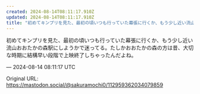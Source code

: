 ```yaml
---
created: 2024-08-14T08:11:17.910Z
updated: 2024-08-14T08:11:17.910Z
title: "初めてキンプリを見た、最初の頃いつも行っていた幕張に行くか、もう少し近い流山おお[...]"
---
```


<p>初めてキンプリを見た、最初の頃いつも行っていた幕張に行くか、もう少し近い流山おおたかの森駅にしようかで迷ってる。たしかおおたかの森の方は昔、大切な時期に結構早い段階で上映終了しちゃったんだよね。</p>

&mdash; 2024-08-14 08:11:17 UTC

Original URL: https://mastodon.social/@sakuramochi0/112959362034079859
